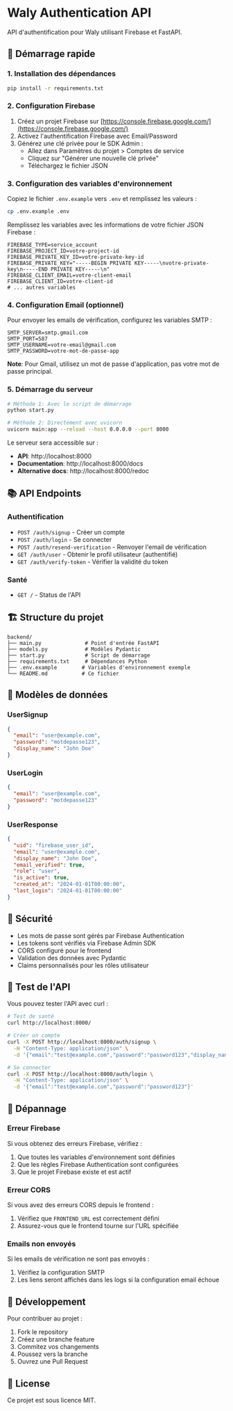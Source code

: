 # Waly Authentication API

API d'authentification pour Waly utilisant Firebase et FastAPI.

## 🚀 Démarrage rapide

### 1. Installation des dépendances

```bash
pip install -r requirements.txt
```

### 2. Configuration Firebase

1. Créez un projet Firebase sur [https://console.firebase.google.com/](https://console.firebase.google.com/)
2. Activez l'authentification Firebase avec Email/Password
3. Générez une clé privée pour le SDK Admin :
   - Allez dans Paramètres du projet > Comptes de service
   - Cliquez sur "Générer une nouvelle clé privée"
   - Téléchargez le fichier JSON

### 3. Configuration des variables d'environnement

Copiez le fichier `.env.example` vers `.env` et remplissez les valeurs :

```bash
cp .env.example .env
```

Remplissez les variables avec les informations de votre fichier JSON Firebase :

```env
FIREBASE_TYPE=service_account
FIREBASE_PROJECT_ID=votre-project-id
FIREBASE_PRIVATE_KEY_ID=votre-private-key-id
FIREBASE_PRIVATE_KEY="-----BEGIN PRIVATE KEY-----\nvotre-private-key\n-----END PRIVATE KEY-----\n"
FIREBASE_CLIENT_EMAIL=votre-client-email
FIREBASE_CLIENT_ID=votre-client-id
# ... autres variables
```

### 4. Configuration Email (optionnel)

Pour envoyer les emails de vérification, configurez les variables SMTP :

```env
SMTP_SERVER=smtp.gmail.com
SMTP_PORT=587
SMTP_USERNAME=votre-email@gmail.com
SMTP_PASSWORD=votre-mot-de-passe-app
```

**Note**: Pour Gmail, utilisez un mot de passe d'application, pas votre mot de passe principal.

### 5. Démarrage du serveur

```bash
# Méthode 1: Avec le script de démarrage
python start.py

# Méthode 2: Directement avec uvicorn
uvicorn main:app --reload --host 0.0.0.0 --port 8000
```

Le serveur sera accessible sur :
- **API**: http://localhost:8000
- **Documentation**: http://localhost:8000/docs
- **Alternative docs**: http://localhost:8000/redoc

## 📚 API Endpoints

### Authentification

- `POST /auth/signup` - Créer un compte
- `POST /auth/login` - Se connecter
- `POST /auth/resend-verification` - Renvoyer l'email de vérification
- `GET /auth/user` - Obtenir le profil utilisateur (authentifié)
- `GET /auth/verify-token` - Vérifier la validité du token

### Santé

- `GET /` - Status de l'API

## 🏗️ Structure du projet

```
backend/
├── main.py              # Point d'entrée FastAPI
├── models.py            # Modèles Pydantic
├── start.py             # Script de démarrage
├── requirements.txt     # Dépendances Python
├── .env.example        # Variables d'environnement exemple
└── README.md           # Ce fichier
```

## 🔧 Modèles de données

### UserSignup
```json
{
  "email": "user@example.com",
  "password": "motdepasse123",
  "display_name": "John Doe"
}
```

### UserLogin
```json
{
  "email": "user@example.com",
  "password": "motdepasse123"
}
```

### UserResponse
```json
{
  "uid": "firebase_user_id",
  "email": "user@example.com",
  "display_name": "John Doe",
  "email_verified": true,
  "role": "user",
  "is_active": true,
  "created_at": "2024-01-01T00:00:00",
  "last_login": "2024-01-01T00:00:00"
}
```

## 🔐 Sécurité

- Les mots de passe sont gérés par Firebase Authentication
- Les tokens sont vérifiés via Firebase Admin SDK
- CORS configuré pour le frontend
- Validation des données avec Pydantic
- Claims personnalisés pour les rôles utilisateur

## 🧪 Test de l'API

Vous pouvez tester l'API avec curl :

```bash
# Test de santé
curl http://localhost:8000/

# Créer un compte
curl -X POST http://localhost:8000/auth/signup \
  -H "Content-Type: application/json" \
  -d '{"email":"test@example.com","password":"password123","display_name":"Test User"}'

# Se connecter
curl -X POST http://localhost:8000/auth/login \
  -H "Content-Type: application/json" \
  -d '{"email":"test@example.com","password":"password123"}'
```

## 🐛 Dépannage

### Erreur Firebase
Si vous obtenez des erreurs Firebase, vérifiez :
1. Que toutes les variables d'environnement sont définies
2. Que les règles Firebase Authentication sont configurées
3. Que le projet Firebase existe et est actif

### Erreur CORS
Si vous avez des erreurs CORS depuis le frontend :
1. Vérifiez que `FRONTEND_URL` est correctement défini
2. Assurez-vous que le frontend tourne sur l'URL spécifiée

### Emails non envoyés
Si les emails de vérification ne sont pas envoyés :
1. Vérifiez la configuration SMTP
2. Les liens seront affichés dans les logs si la configuration email échoue

## 📝 Développement

Pour contribuer au projet :

1. Fork le repository
2. Créez une branche feature
3. Commitez vos changements
4. Poussez vers la branche
5. Ouvrez une Pull Request

## 📄 License

Ce projet est sous licence MIT. 